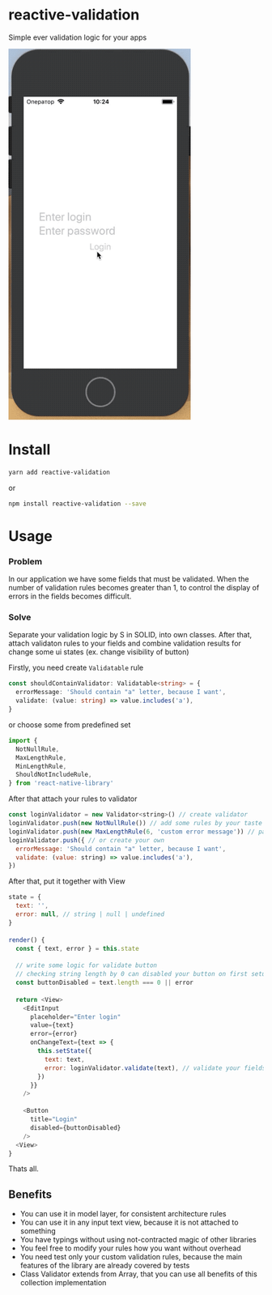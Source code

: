 reactive-validation
===================

Simple ever validation logic for your apps

![v1](.github/v1.gif)

Install
=======
```bash
yarn add reactive-validation
```

or

```bash
npm install reactive-validation --save
```

Usage
=====

### Problem
In our application we have some fields that must be validated. 
When the number of validation rules becomes greater than 1, to control the display of errors in the fields becomes difficult.

### Solve
Separate your validation logic by S in SOLID, into own classes. 
After that, attach validaton rules to your fields and combine validation results for change some ui states (ex. change visibility of button)

Firstly, you need create `Validatable` rule
```ts
const shouldContainValidator: Validatable<string> = {
  errorMessage: 'Should contain "a" letter, because I want',
  validate: (value: string) => value.includes('a'),
}
```

or choose some from predefined set
```js
import {
  NotNullRule,
  MaxLengthRule,
  MinLengthRule,
  ShouldNotIncludeRule,
} from 'react-native-library'
```

After that attach your rules to validator
```js
const loginValidator = new Validator<string>() // create validator
loginValidator.push(new NotNullRule()) // add some rules by your taste
loginValidator.push(new MaxLengthRule(6, 'custom error message')) // pass custom error message
loginValidator.push({ // or create your own
  errorMessage: 'Should contain "a" letter, because I want',
  validate: (value: string) => value.includes('a'),
})
```

After that, put it together with View
```js
state = {
  text: '',
  error: null, // string | null | undefined
}

render() {
  const { text, error } = this.state

  // write some logic for validate button
  // checking string length by 0 can disabled your button on first setup without showing error 
  const buttonDisabled = text.length === 0 || error

  return <View>
    <EditInput
      placeholder="Enter login"
      value={text}
      error={error}
      onChangeText={text => {
        this.setState({
          text: text,
          error: loginValidator.validate(text), // validate your fields here
        })
      }}
    />

    <Button 
      title="Login"
      disabled={buttonDisabled}
    />
  <View>
}
```

Thats all.

Benefits
--------
* You can use it in model layer, for consistent architecture rules
* You can use it in any input text view, because it is not attached to something
* You have typings without using not-contracted magic of other libraries
* You feel free to modify your rules how you want without overhead
* You need test only your custom validation rules, because the main features of the library are already covered by tests
* Class Validator extends from Array<Validatable>, that you can use all benefits of this collection implementation
